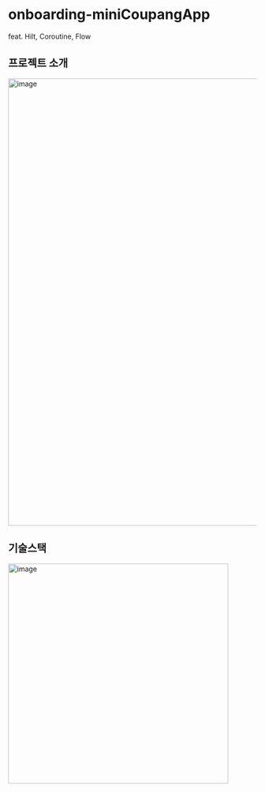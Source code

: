 # onboarding-miniCoupangApp
feat. Hilt, Coroutine, Flow

## 프로젝트 소개
<img width="907" alt="image" src="https://github.com/JunnieLee/onboarding-miniCoupangApp/assets/33515577/8ae88a67-f51e-4db7-8f97-71f84c7f9def">

## 기술스택
<img width="446" alt="image" src="https://github.com/JunnieLee/onboarding-miniCoupangApp/assets/33515577/c02f269e-679b-4a0f-8992-a061af1f60cc">
